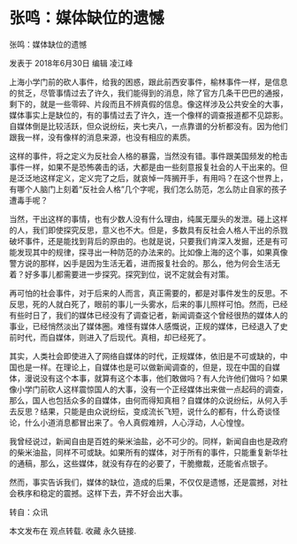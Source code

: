 # 张鸣：媒体缺位的遗憾

张鸣：媒体缺位的遗憾

发表于 2018年6月30日 编辑 凌江峰

上海小学门前的砍人事件，给我的困惑，跟此前西安事件，榆林事件一样，是信息的贫乏，尽管事情过去了许久，我们能得到的消息，除了官方几条干巴巴的通报，剩下的，就是一些零碎、片段而且不辨真假的信息。像这样涉及公共安全的大事，媒体事实上是缺位的，有的事情过去了许久，连一个像样的调查报道都不见踪影。自媒体倒是比较活跃，但众说纷纭，夹七夹八，一点靠谱的分析都没有。因为他们跟我一样，没有像样的消息来源，也没有相应的素质。

这样的事件，将之定义为反社会人格的暴露，当然没有错。事件跟美国频发的枪击事件一样，如果不是恐怖袭击的话，大都是由一些刻意报复社会的人干出来的。但是泛泛地这样定义，定义完了之后，就哀悼一阵搁开手，有用吗？在这个世界上，有哪个人脑门上刻着“反社会人格”几个字呢，我们怎么防范，怎么防止自家的孩子遭毒手呢？

当然，干出这样的事情，也有少数人没有什么理由，纯属无厘头的发泄。碰上这样的人，我们即使探究反思，意义也不大。但是，多数具有反社会人格人干出的杀戮破坏事件，还是能找到背后的原由的。也就是说，只要我们肯深入发掘，还是有可能发现其中的规律，探寻出一种防范的办法来的。比如像上海的这个事，如果真像警方说的那样，凶手是因为生活无着，进而报复社会的。那么，他为何会生活无着？好多事儿都需要进一步探究。探究到位，说不定就会有对策。

再可怕的社会事件，对于后来的人而言，真正需要的，都是对事件发生的反思。不反思，死的人就白死了，眼前的事儿一头雾水，后来的事儿照样可怕。然而，已经有些时日了，我们的媒体已经没有了调查记者，新闻调查这个曾经很热的媒体人的事业，已经悄然淡出了媒体圈。难怪有媒体人感慨说，正规的媒体，已经退入了史前时代，而自媒体，则进入了后现代。真相，却已经死了。

其实，人类社会即使进入了网络自媒体的时代，正规媒体，依旧是不可或缺的，中国也是一样。在理论上，自媒体也是可以做新闻调查的，但是，现在中国的自媒体，漫说没有这个本事，就算有这个本事，他们敢做吗？有人允许他们做吗？如果像小学门前砍人这样震惊国人的大事，没有一个正经媒体出来做一点起码的调查，那么，国人也包括众多的自媒体，由何而得知真相？自媒体的众说纷纭，从何入手去反思？结果，只能是由众说纷纭，变成流长飞短，说什么的都有，什么奇谈怪论，什么小道消息都冒出来了。令人真假难辨，人心浮动，人心惶惶。

我曾经说过，新闻自由是百姓的柴米油盐，必不可少的。同样，新闻自由也是政府的柴米油盐，同样不可或缺。如果所有的媒体，对于所有的事件，只能重复新华社的通稿，那么，这些媒体，就没有存在的必要了，干脆撤裁，还能省点银子。

然而，事实告诉我们，媒体的缺位，造成的后果，不仅仅是遗憾，还是震撼，对社会秩序和稳定的震撼。这样下去，弄不好会出大事。

转自：众讯

本文发布在 观点转载. 收藏 永久链接.